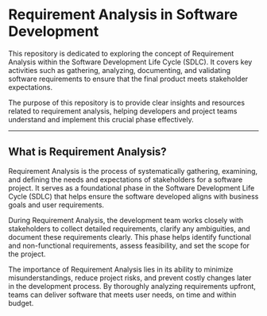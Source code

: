 # Requirement Analysis in Software Development

This repository is dedicated to exploring the concept of Requirement Analysis within the Software Development Life Cycle (SDLC). It covers key activities such as gathering, analyzing, documenting, and validating software requirements to ensure that the final product meets stakeholder expectations.

The purpose of this repository is to provide clear insights and resources related to requirement analysis, helping developers and project teams understand and implement this crucial phase effectively.

---

## What is Requirement Analysis?

Requirement Analysis is the process of systematically gathering, examining, and defining the needs and expectations of stakeholders for a software project. It serves as a foundational phase in the Software Development Life Cycle (SDLC) that helps ensure the software developed aligns with business goals and user requirements.

During Requirement Analysis, the development team works closely with stakeholders to collect detailed requirements, clarify any ambiguities, and document these requirements clearly. This phase helps identify functional and non-functional requirements, assess feasibility, and set the scope for the project.

The importance of Requirement Analysis lies in its ability to minimize misunderstandings, reduce project risks, and prevent costly changes later in the development process. By thoroughly analyzing requirements upfront, teams can deliver software that meets user needs, on time and within budget.
